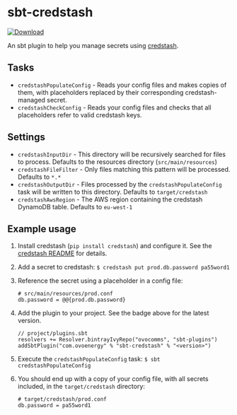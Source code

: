 # sbt-credstash

[ ![Download](https://api.bintray.com/packages/ovocomms/sbt-plugins/sbt-credstash/images/download.svg) ](https://bintray.com/ovocomms/sbt-plugins/sbt-credstash/_latestVersion)

An sbt plugin to help you manage secrets using [credstash](https://github.com/fugue/credstash).

## Tasks

* `credstashPopulateConfig` - Reads your config files and makes copies of them, with placeholders replaced by their corresponding credstash-managed secret.
* `credstashCheckConfig` - Reads your config files and checks that all placeholders refer to valid credstash keys.

## Settings

* `credstashInputDir` - This directory will be recursively searched for files to process. Defaults to the resources directory (`src/main/resources`)
* `credstashFileFilter` - Only files matching this pattern will be processed. Defaults to `*.*`
* `credstashOutputDir` - Files processed by the `credstashPopulateConfig` task will be written to this directory. Defaults to `target/credstash`
* `credstashAwsRegion` - The AWS region containing the credstash DynamoDB table. Defaults to `eu-west-1`

## Example usage

1. Install credstash (`pip install credstash`) and configure it. See the [credstash README](https://github.com/fugue/credstash) for details.

2. Add a secret to credstash: `$ credstash put prod.db.password pa55word1`

3. Reference the secret using a placeholder in a config file:

   ```
   # src/main/resources/prod.conf
   db.password = @@{prod.db.password}
   ```

4. Add the plugin to your project. See the badge above for the latest version.

   ```
   // project/plugins.sbt
   resolvers += Resolver.bintrayIvyRepo("ovocomms", "sbt-plugins")
   addSbtPlugin("com.ovoenergy" % "sbt-credstash" % "<version>")
   ```

5. Execute the `credstashPopulateConfig` task: `$ sbt credstashPopulateConfig`

6. You should end up with a copy of your config file, with all secrets included, in the `target/credstash` directory:

   ```
   # target/credstash/prod.conf
   db.password = pa55word1
   ```
